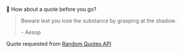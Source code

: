 📣 How about a quote before you go?

> Beware lest you lose the substance by grasping at the shadow.
>
> <p>- Aesop</p>

Quote requested from [Random Quotes API](https://github.com/lukePeavey/quotable)
